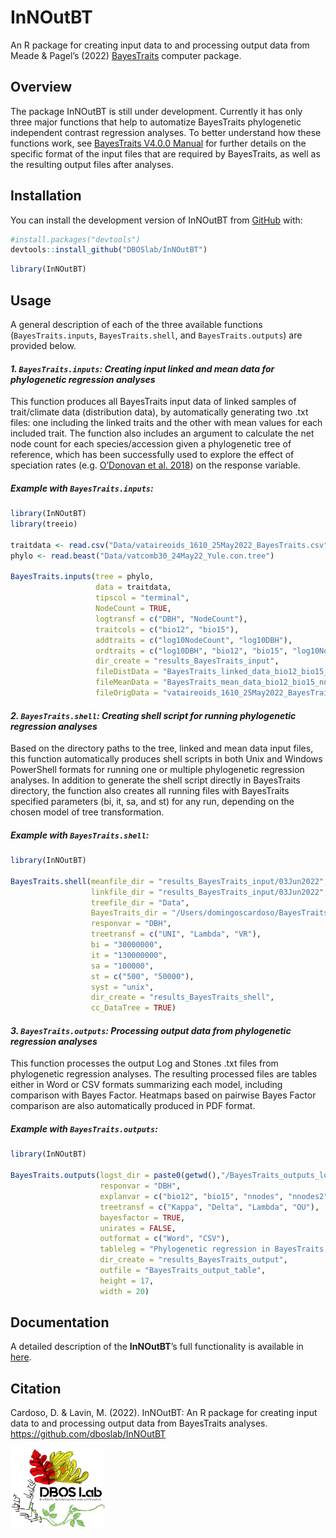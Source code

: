 
<!-- README.md is generated from README.Rmd. Please edit that file -->

# InNOutBT

<!-- badges: start -->
<!-- badges: end -->

An R package for creating input data to and processing output data from
Meade & Pagel’s (2022)
[BayesTraits](http://www.evolution.reading.ac.uk/BayesTraitsV4.0.0/BayesTraitsV4.0.0.html)
computer package.

## Overview

The package InNOutBT is still under development. Currently it has only
three major functions that help to automatize BayesTraits phylogenetic
independent contrast regression analyses. To better understand how these
functions work, see [BayesTraits V4.0.0
Manual](http://www.evolution.reading.ac.uk/BayesTraitsV4.0.0/Files/BayesTraitsV4.0.0-Manual.pdf)
for further details on the specific format of the input files that are
required by BayesTraits, as well as the resulting output files after
analyses.

## Installation

You can install the development version of InNOutBT from
[GitHub](https://github.com/) with:

``` r
#install.packages("devtools")
devtools::install_github("DBOSlab/InNOutBT")
```

``` r
library(InNOutBT)
```

## Usage

A general description of each of the three available functions
(`BayesTraits.inputs`, `BayesTraits.shell`, and `BayesTraits.outputs`)
are provided below.

#### *1. `BayesTraits.inputs`: Creating input linked and mean data for phylogenetic regression analyses*

This function produces all BayesTraits input data of linked samples of
trait/climate data (distribution data), by automatically generating two
.txt files: one including the linked traits and the other with mean
values for each included trait. The function also includes an argument
to calculate the net node count for each species/accession given a
phylogenetic tree of reference, which has been successfully used to
explore the effect of speciation rates (e.g. [O’Donovan et
al. 2018](https://doi.org/10.1038/s41559-017-0454-6)) on the response
variable.

##### Example with `BayesTraits.inputs`:

``` r
library(InNOutBT)
library(treeio)

traitdata <- read.csv("Data/vataireoids_1610_25May2022_BayesTraits.csv")
phylo <- read.beast("Data/vatcomb30_24May22_Yule.con.tree")

BayesTraits.inputs(tree = phylo,
                   data = traitdata,
                   tipscol = "terminal",
                   NodeCount = TRUE,
                   logtransf = c("DBH", "NodeCount"),
                   traitcols = c("bio12", "bio15"),
                   addtraits = c("log10NodeCount", "log10DBH"),
                   ordtraits = c("log10DBH", "bio12", "bio15", "log10NodeCount"),
                   dir_create = "results_BayesTraits_input",
                   fileDistData = "BayesTraits_linked_data_bio12_bio15_nnodes.txt",
                   fileMeanData = "BayesTraits_mean_data_bio12_bio15_nnodes.txt",
                   fileOrigData = "vataireoids_1610_25May2022_BayesTraits_netnodes_logtransf.csv")
```

#### *2. `BayesTraits.shell`: Creating shell script for running phylogenetic regression analyses*

Based on the directory paths to the tree, linked and mean data input
files, this function automatically produces shell scripts in both Unix
and Windows PowerShell formats for running one or multiple phylogenetic
regression analyses. In addition to generate the shell script directly
in BayesTraits directory, the function also creates all running files
with BayesTraits specified parameters (bi, it, sa, and st) for any run,
depending on the chosen model of tree transformation.

##### Example with `BayesTraits.shell`:

``` r
library(InNOutBT)

BayesTraits.shell(meanfile_dir = "results_BayesTraits_input/03Jun2022",
                  linkfile_dir = "results_BayesTraits_input/03Jun2022",
                  treefile_dir = "Data",
                  BayesTraits_dir = "/Users/domingoscardoso/BayesTraitsV4",
                  responvar = "DBH",
                  treetransf = c("UNI", "Lambda", "VR"),
                  bi = "30000000",
                  it = "130000000",
                  sa = "100000",
                  st = c("500", "50000"),
                  syst = "unix",
                  dir_create = "results_BayesTraits_shell",
                  cc_DataTree = TRUE)
```

#### *3. `BayesTraits.outputs`: Processing output data from phylogenetic regression analyses*

This function processes the output Log and Stones .txt files from
phylogenetic regression analyses. The resulting processed files are
tables either in Word or CSV formats summarizing each model, including
comparison with Bayes Factor. Heatmaps based on pairwise Bayes Factor
comparison are also automatically produced in PDF format.

##### Example with `BayesTraits.outputs`:

``` r
library(InNOutBT)

BayesTraits.outputs(logst_dir = paste0(getwd(),"/BayesTraits_outputs_log_stone"),
                    responvar = "DBH",
                    explanvar = c("bio12", "bio15", "nnodes", "nnodes2"),
                    treetransf = c("Kappa", "Delta", "Lambda", "OU"),
                    bayesfactor = TRUE,
                    unirates = FALSE,
                    outformat = c("Word", "CSV"),
                    tableleg = "Phylogenetic regression in BayesTraits: models and coefficients.",
                    dir_create = "results_BayesTraits_output",
                    outfile = "BayesTraits_output_table",
                    height = 17,
                    width = 20)
```

## Documentation

A detailed description of the **InNOutBT**’s full functionality is
available in [here](https://dboslab.github.io/InNOutBT/).

## Citation

Cardoso, D. & Lavin, M. (2022). InNOutBT: An R package for creating
input data to and processing output data from BayesTraits analyses.
<https://github.com/dboslab/InNOutBT>

<img src="man/figures/DBOSlab_logo.png" style="width:30.0%" />
